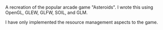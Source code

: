 
A recreation of the popular arcade game "Asteroids".
I wrote this using OpenGL, GLEW, GLFW, SOIL, and GLM.

I have only implemented the resource management aspects to the game. 
